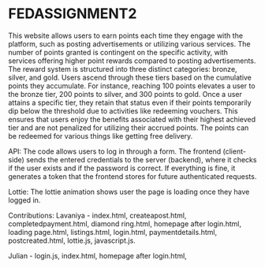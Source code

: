 # FEDASSIGNMENT2

This website allows users to earn points each time they engage with the platform, such as posting advertisements or utilizing various services. The number of points granted is contingent on the specific activity, with services offering higher point rewards compared to posting advertisements. The reward system is structured into three distinct categories: bronze, silver, and gold. Users ascend through these tiers based on the cumulative points they accumulate. For instance, reaching 100 points elevates a user to the bronze tier, 200 points to silver, and 300 points to gold. Once a user attains a specific tier, they retain that status even if their points temporarily dip below the threshold due to activities like redeeming vouchers. This ensures that users enjoy the benefits associated with their highest achieved tier and are not penalized for utilizing their accrued points. The points can be redeemed for various things like getting free delivery. 

API:
The code allows users to log in through a form. The frontend (client-side) sends the entered credentials to the server (backend), where it checks if the user exists and if the password is correct. If everything is fine, it generates a token that the frontend stores for future authenticated requests.

Lottie:
The lottie animation shows user the page is loading once they have logged in. 

Contributions:
Lavaniya - index.html, createapost.html, completedpayment.html, diamond ring.html, homepage after login.html, loading page.html, listings.html, login.html, paymentdetails.html, postcreated.html, lottie.js, javascript.js.

Julian - login.js, index.html, homepage after login.html, 